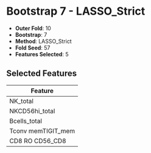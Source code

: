 # Bootstrap 7 - LASSO_Strict

- **Outer Fold**: 10
- **Bootstrap**: 7
- **Method**: LASSO_Strict
- **Fold Seed**: 57
- **Features Selected**: 5

## Selected Features

| Feature |
|---------|
| NK_total |
| NKCD56hi_total |
| Bcells_total |
| Tconv memTIGIT_mem |
| CD8 RO CD56_CD8 |
